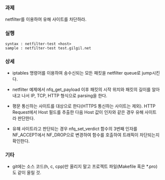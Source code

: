 ### 과제
netfilter를 이용하여 유해 사이트를 차단하라.

### 실행
```
syntax : netfilter-test <host>
sample : netfilter-test test.gilgil.net
```

### 상세
* iptables 명령어를 이용하여 송수신되는 모든 패킷을 netfilter queue로 jump시킨다.

* netfilter 예제에서 nfq_get_payload 이후 패킷의 시작 위치와 패킷의 길이를 알아내고 나서 IP, TCP, HTTP 형식으로 parsing을 한다.

* 평문 통신하는 사이트를 대상으로 한다(HTTPS 통신하는 사이트는 제외). HTTP Request에서 Host 필드를 추출한 다음 Host 값이 인자와 같은 경우 유해 사이트라 판단한다.

* 유햬 사이트라고 판단되는 경우 nfq_set_verdict 함수의 3번째 인자를 NF_ACCEPT에서 NF_DROP으로 변경하여 함수를 호출하여 트래픽이 차단되는지 확인한다.

### 기타
* git에는 소스 코드(h, c, cpp)만 올리지 말고 프로젝트 파일(Makefile 혹은 *.pro)도 같이 올릴 것.
